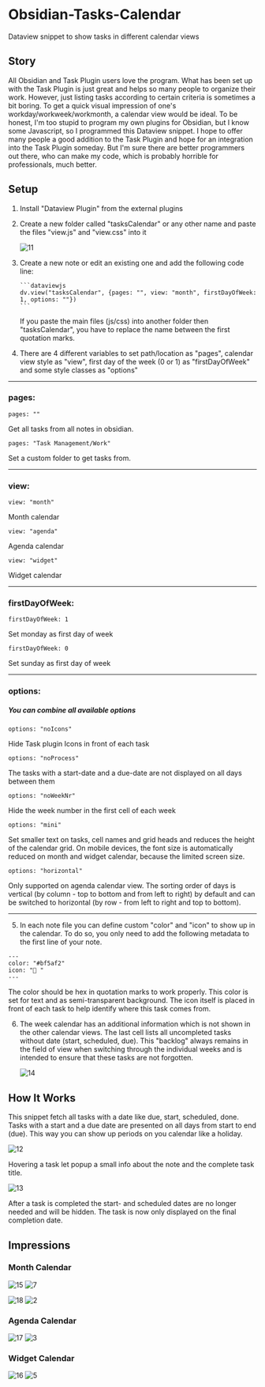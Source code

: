 # Obsidian-Tasks-Calendar
Dataview snippet to show tasks in different calendar views


## Story
All Obsidian and Task Plugin users love the program. What has been set up with the Task Plugin is just great and helps so many people to organize their work. However, just listing tasks according to certain criteria is sometimes a bit boring. To get a quick visual impression of one's workday/workweek/workmonth, a calendar view would be ideal. To be honest, I'm too stupid to program my own plugins for Obsidian, but I know some Javascript, so I programmed this Dataview snippet. I hope to offer many people a good addition to the Task Plugin and hope for an integration into the Task Plugin someday. But I'm sure there are better programmers out there, who can make my code, which is probably horrible for professionals, much better.


## Setup
1.  Install "Dataview Plugin" from the external plugins
2.  Create a new folder called "tasksCalendar" or any other name and paste the files "view.js" and "view.css" into it

    ![11](https://user-images.githubusercontent.com/59178587/195023158-99381088-0cc0-428e-8077-6ea66a388992.png)

3.  Create a new note or edit an existing one and add the following code line:

    ````
    ```dataviewjs
    dv.view("tasksCalendar", {pages: "", view: "month", firstDayOfWeek: 1, options: ""})
    ```
    ````
    
    If you paste the main files (js/css) into another folder then "tasksCalendar", you have to replace the name between the first quotation marks.
 
 4. There are 4 different variables to set path/location as "pages", calendar view style as "view", first day of the week (0 or 1) as "firstDayOfWeek" and some style classes as "options"

---
### pages:
```
pages: ""
```
Get all tasks from all notes in obsidian.

```
pages: "Task Management/Work"
```
Set a custom folder to get tasks from.
    
---
### view:
```
view: "month"
```
Month calendar

```
view: "agenda"
```
Agenda calendar

```
view: "widget"
```
Widget calendar
    
---
### firstDayOfWeek:
```
firstDayOfWeek: 1
```
Set monday as first day of week

```
firstDayOfWeek: 0
```
Set sunday as first day of week

---
### options:
##### You can combine all available options

```
options: "noIcons"
```
Hide Task plugin Icons in front of each task

```
options: "noProcess"
```
The tasks with a start-date and a due-date are not displayed on all days between them

```
options: "noWeekNr"
```
Hide the week number in the first cell of each week

```
options: "mini"
```
Set smaller text on tasks, cell names and grid heads and reduces the height of the calendar grid.
On mobile devices, the font size is automatically reduced on month and widget calendar, because the limited screen size.

```
options: "horizontal"
```
Only supported on agenda calendar view. The sorting order of days is vertical (by column - top to bottom and from left to right) by default and can be switched to horizontal (by row - from left to right and top to bottom).

---

5. In each note file you can define custom "color" and "icon" to show up in the calendar. To do so, you only need to add the following metadata to the first line of your note.

```
---
color: "#bf5af2"
icon: "🧫 "
---
```
    
The color should be hex in quotation marks to work properly. This color is set for text and as semi-transparent background. The icon itself is placed in front of each task to help identify where this task comes from.

6. The week calendar has an additional information which is not shown in the other calendar views. The last cell lists all uncompleted tasks without date (start, scheduled, due). This "backlog" always remains in the field of view when switching through the individual weeks and is intended to ensure that these tasks are not forgotten.

    ![14](https://user-images.githubusercontent.com/59178587/195046274-b6b9479b-09b0-4dab-bfd5-577977babb5a.png)



## How It Works
This snippet fetch all tasks with a date like due, start, scheduled, done. Tasks with a start and a due date are presented on all days from start to end (due). This way you can show up periods on you calendar like a holiday.

![12](https://user-images.githubusercontent.com/59178587/195025709-ffd2da28-25c9-4010-8637-cdbc5f948c72.png)

Hovering a task let popup a small info about the note and the complete task title.

![13](https://user-images.githubusercontent.com/59178587/195028049-21d46f18-aa87-4bf2-a07c-a1d08ac315ef.png)

After a task is completed the start- and scheduled dates are no longer needed and will be hidden. The task is now only displayed on the final completion date.



## Impressions

### Month Calendar
![15](https://user-images.githubusercontent.com/59178587/195291256-8079668d-cca3-4581-9795-93f9d5df9858.png)
![7](https://user-images.githubusercontent.com/59178587/195291631-193a3097-0726-4719-bbb5-6bc494a3f5d2.png)

![18](https://user-images.githubusercontent.com/59178587/195291344-99dac5d7-802b-40a8-8d6b-04a3be17e5d8.png)
![2](https://user-images.githubusercontent.com/59178587/195291931-571a5801-02ed-4bc0-bdb7-90db67a55fef.png)




### Agenda Calendar
![17](https://user-images.githubusercontent.com/59178587/195292199-80ba52ae-0463-480f-9370-ae4688315fad.png)
![3](https://user-images.githubusercontent.com/59178587/195292211-308f4c52-ae80-475a-a127-c29d7eb6dbfd.png)


### Widget Calendar
![16](https://user-images.githubusercontent.com/59178587/195292466-db898e24-553c-4434-8b8c-8b1c6f1a47d3.png)
![5](https://user-images.githubusercontent.com/59178587/195292541-0b7e3bc5-f873-4a64-ab44-50fcc6d3cae3.png)

